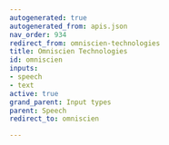 ```yaml
---
autogenerated: true
autogenerated_from: apis.json
nav_order: 934
redirect_from: omniscien-technologies
title: Omniscien Technologies
id: omniscien
inputs:
- speech
- text
active: true
grand_parent: Input types
parent: Speech
redirect_to: omniscien

---
```


